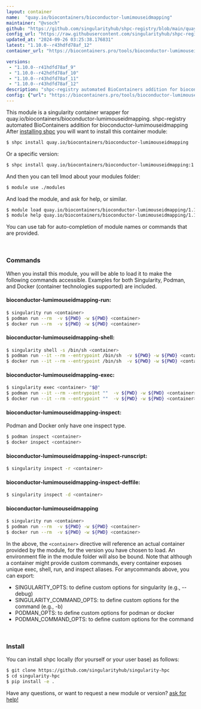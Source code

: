 ```yaml
---
layout: container
name:  "quay.io/biocontainers/bioconductor-lumimouseidmapping"
maintainer: "@vsoch"
github: "https://github.com/singularityhub/shpc-registry/blob/main/quay.io/biocontainers/bioconductor-lumimouseidmapping/container.yaml"
config_url: "https://raw.githubusercontent.com/singularityhub/shpc-registry/main/quay.io/biocontainers/bioconductor-lumimouseidmapping/container.yaml"
updated_at: "2024-09-26 03:25:38.176831"
latest: "1.10.0--r43hdfd78af_12"
container_url: "https://biocontainers.pro/tools/bioconductor-lumimouseidmapping"

versions:
 - "1.10.0--r41hdfd78af_9"
 - "1.10.0--r42hdfd78af_10"
 - "1.10.0--r43hdfd78af_11"
 - "1.10.0--r43hdfd78af_12"
description: "shpc-registry automated BioContainers addition for bioconductor-lumimouseidmapping"
config: {"url": "https://biocontainers.pro/tools/bioconductor-lumimouseidmapping", "maintainer": "@vsoch", "description": "shpc-registry automated BioContainers addition for bioconductor-lumimouseidmapping", "latest": {"1.10.0--r43hdfd78af_12": "sha256:f32a616b91bd0a2db4dc4e18ee96c396770401d7f5cf8d48a7f32a58e1a2c6bc"}, "tags": {"1.10.0--r41hdfd78af_9": "sha256:d96777c56a9660436113df3f3acb92f54c62123268738a75efbcbe5395835d19", "1.10.0--r42hdfd78af_10": "sha256:8fe50e364a9148cf0a4949bdef7baf09b52b53685b31af02f3b1032d552277b6", "1.10.0--r43hdfd78af_11": "sha256:5d217b7c8848d92bdac067e9a1a5f9ed312315bcb965babdd84d3eeae00c7bde", "1.10.0--r43hdfd78af_12": "sha256:f32a616b91bd0a2db4dc4e18ee96c396770401d7f5cf8d48a7f32a58e1a2c6bc"}, "docker": "quay.io/biocontainers/bioconductor-lumimouseidmapping"}
---
```


This module is a singularity container wrapper for quay.io/biocontainers/bioconductor-lumimouseidmapping.
shpc-registry automated BioContainers addition for bioconductor-lumimouseidmapping
After [installing shpc](#install) you will want to install this container module:


```bash
$ shpc install quay.io/biocontainers/bioconductor-lumimouseidmapping
```

Or a specific version:

```bash
$ shpc install quay.io/biocontainers/bioconductor-lumimouseidmapping:1.10.0--r43hdfd78af_12
```

And then you can tell lmod about your modules folder:

```bash
$ module use ./modules
```

And load the module, and ask for help, or similar.

```bash
$ module load quay.io/biocontainers/bioconductor-lumimouseidmapping/1.10.0--r43hdfd78af_12
$ module help quay.io/biocontainers/bioconductor-lumimouseidmapping/1.10.0--r43hdfd78af_12
```

You can use tab for auto-completion of module names or commands that are provided.

<br>

### Commands

When you install this module, you will be able to load it to make the following commands accessible.
Examples for both Singularity, Podman, and Docker (container technologies supported) are included.

#### bioconductor-lumimouseidmapping-run:

```bash
$ singularity run <container>
$ podman run --rm  -v ${PWD} -w ${PWD} <container>
$ docker run --rm  -v ${PWD} -w ${PWD} <container>
```

#### bioconductor-lumimouseidmapping-shell:

```bash
$ singularity shell -s /bin/sh <container>
$ podman run --it --rm --entrypoint /bin/sh  -v ${PWD} -w ${PWD} <container>
$ docker run --it --rm --entrypoint /bin/sh  -v ${PWD} -w ${PWD} <container>
```

#### bioconductor-lumimouseidmapping-exec:

```bash
$ singularity exec <container> "$@"
$ podman run --it --rm --entrypoint ""  -v ${PWD} -w ${PWD} <container> "$@"
$ docker run --it --rm --entrypoint ""  -v ${PWD} -w ${PWD} <container> "$@"
```

#### bioconductor-lumimouseidmapping-inspect:

Podman and Docker only have one inspect type.

```bash
$ podman inspect <container>
$ docker inspect <container>
```

#### bioconductor-lumimouseidmapping-inspect-runscript:

```bash
$ singularity inspect -r <container>
```

#### bioconductor-lumimouseidmapping-inspect-deffile:

```bash
$ singularity inspect -d <container>
```



#### bioconductor-lumimouseidmapping

```bash
$ singularity run <container>
$ podman run --rm  -v ${PWD} -w ${PWD} <container>
$ docker run --rm  -v ${PWD} -w ${PWD} <container>
```


In the above, the `<container>` directive will reference an actual container provided
by the module, for the version you have chosen to load. An environment file in the
module folder will also be bound. Note that although a container
might provide custom commands, every container exposes unique exec, shell, run, and
inspect aliases. For anycommands above, you can export:

 - SINGULARITY_OPTS: to define custom options for singularity (e.g., --debug)
 - SINGULARITY_COMMAND_OPTS: to define custom options for the command (e.g., -b)
 - PODMAN_OPTS: to define custom options for podman or docker
 - PODMAN_COMMAND_OPTS: to define custom options for the command

<br>

### Install

You can install shpc locally (for yourself or your user base) as follows:

```bash
$ git clone https://github.com/singularityhub/singularity-hpc
$ cd singularity-hpc
$ pip install -e .
```

Have any questions, or want to request a new module or version? [ask for help!](https://github.com/singularityhub/singularity-hpc/issues)